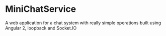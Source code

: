 # MiniChatService
A web application for a chat system with really simple operations built using Angular 2, loopback and Socket.IO
